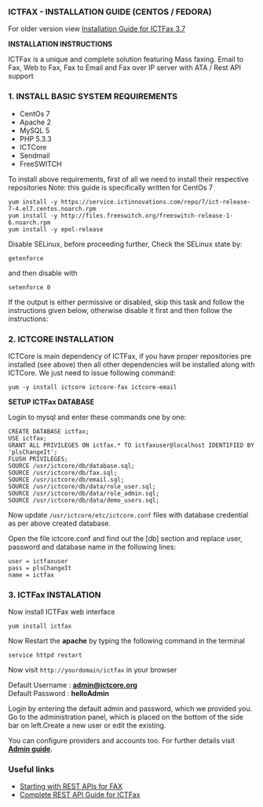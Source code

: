 ### ICTFAX - INSTALLATION GUIDE (CENTOS / FEDORA)

For older version view [Installation Guide for ICTFax 3.7][installation_guide_old]

**INSTALLATION INSTRUCTIONS**   

ICTFax is a unique and complete solution featuring Mass faxing. Email to Fax, Web to Fax, Fax to Email and Fax over IP server with ATA / Rest API support

### 1. INSTALL BASIC SYSTEM REQUIREMENTS

* CentOs 7
* Apache 2
* MySQL 5
* PHP 5.3.3
* ICTCore
* Sendmail
* FreeSWITCH

To install above requirements, first of all we need to install their respective repositories
Note: this guide is specifically written for CentOs 7

    yum install -y https://service.ictinnovations.com/repo/7/ict-release-7-4.el7.centos.noarch.rpm
    yum install -y http://files.freeswitch.org/freeswitch-release-1-6.noarch.rpm
    yum install -y epel-release 

Disable SELinux, before proceeding further,
Check the SELinux state by:

    getenforce 

and then disable with  
         
    setenforce 0

If the output is either permissive or disabled, skip this task and follow the instructions given below, otherwise disable it first and then follow the instructions:

### 2. ICTCORE INSTALLATION
ICTCore is main dependency of ICTFax, if you have proper repositories pre installed (see above) then all other dependencies will be installed along with ICTCore. We just need to issue following command:

    yum -y install ictcore ictcore-fax ictcore-email

**SETUP ICTFax DATABASE**

Login to mysql and enter these commands one by one:
 
    CREATE DATABASE ictfax;
    USE ictfax;
    GRANT ALL PRIVILEGES ON ictfax.* TO ictfaxuser@localhost IDENTIFIED BY 'plsChangeIt';
    FLUSH PRIVILEGES;
    SOURCE /usr/ictcore/db/database.sql;
    SOURCE /usr/ictcore/db/fax.sql;
    SOURCE /usr/ictcore/db/email.sql;
    SOURCE /usr/ictcore/db/data/role_user.sql;
    SOURCE /usr/ictcore/db/data/role_admin.sql;
    SOURCE /usr/ictcore/db/data/demo_users.sql;
  
Now update `/usr/ictcore/etc/ictcore.conf` files with database credential as per above created database.

Open the file ictcore.conf and find out the [db] section and replace user, password and database name in the following lines:

    user = ictfaxuser
    pass = plsChangeIt
    name = ictfax

### 3. ICTFax INSTALATION 

Now install ICTFax web interface

    yum install ictfax

Now Restart the **apache** by typing the following command in the terminal

    service httpd restart

Now visit `http://yourdomain/ictfax` in your browser 

Default Username : **admin@ictcore.org**  
Default Password : **helloAdmin**  

Login by entering the default admin and password, which we provided you. Go to the administration panel, which is placed on the bottom of the side bar on left.Create a new user or edit the existing.

You can configure providers and accounts too. For further details visit **[Admin guide][admin_guide]**.

### Useful links
* [Starting with REST APIs for FAX][api_tutorial]
* [Complete REST API Guide for ICTFax][api_guide]

[installation_guide_old]: http://ictfax.org/installation-guide-ictfax-3.7 "ICTFax installation guide for version 3.7"
[admin_guide]: http://ictfax.org/content/ictfax-admin-guide "ICTFAX Administration Guide"
[api_tutorial]: http://ictfax.org/fax-api-tutorial "ICTFax REST API Tutorial"
[api_guide]: http://ictfax.org/fax-rest-api-guide.html "ICTFax REST API Guide for faxing"
